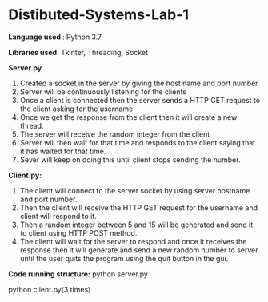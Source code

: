 # Distibuted-Systems-Lab-1

<b>Language used </b>:
Python 3.7

<b>Libraries used</b>:
Tkinter,
Threading,
Socket


<b>Server.py</b>
1. Created a socket in the server by giving the host name and port number
2. Server will be continuously listening for the clients
3. Once a client is connected then the server sends a HTTP GET request to the client asking for the username
4. Once we get the response from the client then it will create a new thread.
5. The server will receive the random integer from the client
6. Server will then wait for that time and responds to the client saying that it has waited for that time.
7. Sever will keep on doing this until client stops sending the number.

<b>Client.py:</b>
1. The client will connect to the server socket by using server hostname and port number.
2. Then the client will receive the HTTP GET request for the username and client will respond to it.
3. Then a random integer between 5 and 15 will be generated and send it to client using HTTP POST method.
4. The client will wait for the server to respond and once it receives the response then it will generate and send a new random number to server until the user quits the program using the quit button in the gui.

<b>Code running structure:</b>
python server.py

python client.py(3 times)
